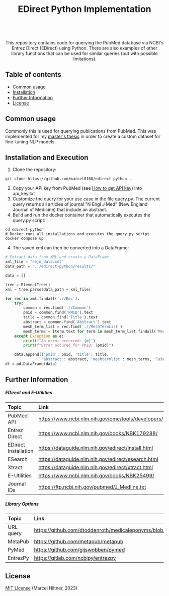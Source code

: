<h1 align="center">
  <br>
   <p>EDirect Python Implementation</p>
  <br>
</h1>
<p align="center">
This repository contains code for querying the PubMed database via NCBI's Entrez Direct (EDirect) using Python. There are also examples of other library functions that can be used for similar queries (but with possible limitations).
</p>

## Table of contents

* [Common usage](#common-usage)
* [Installation](#installation)
* [Further Information](#further-information)
* [License](#licence)

## Common usage
Commonly this is used for querying publications from PubMed. This was implemented for my [master's thesis](https://github.com/marcel8168/medtextclassifier) in order to create a custom dataset for fine-tuning NLP models.

## Installation and Execution
1. Clone the repository:
```shell
git clone https://github.com/marcel8168/edirect-python .
```
2. Copy your API key from PubMed (see [How to get API key](https://support.nlm.nih.gov/knowledgebase/article/KA-05317/en-us)) into api_key.txt
2. Customize the query for your use case in the file query.py. 
The current query returns all articles of journal "N Engl J Med" (New England Journal of Medicine) that include an abstract.
3. Build and run the docker container that automatically executes the query.py script:
```shell
cd edirect-python
# Docker runs all installations and executes the query.py script
docker compose up
```
4. The saved xml can then be converted into a DataFrame:
```python
# Extract data from XML and create a DataFrame
xml_file = "nejm_data.xml"
data_path = "../edirect-python/results/"

data = []

tree = ElementTree()
xml = tree.parse(data_path + xml_file)

for rec in xml.findall('.//Rec'):
    try: 
        common = rec.find('.//Common')
        pmid = common.find('PMID').text
        title = common.find('Title').text
        abstract = common.find('Abstract').text
        mesh_term_list = rec.find('.//MeshTermList')
        mesh_terms = [term.text for term in mesh_term_list.findall('MeshTerm')]
    except Exception as e:
        print(f"An error occurred: {e}")
        print(f"Error occured for PMID: {pmid}")

    data.append({'pmid': pmid, 'title': title,
                'abstract': abstract, 'meshtermlist': mesh_terms, 'label': 0})
df = pd.DataFrame(data)
```

## Further Information
##### EDirect and E-Utilities
|Topic|Link|
|:-----|:--------|
|PubMed API|https://www.ncbi.nlm.nih.gov/pmc/tools/developers/|
|Entrez Direct|https://www.ncbi.nlm.nih.gov/books/NBK179288/|
|EDirect Installation|https://dataguide.nlm.nih.gov/edirect/install.html|
|ESearch|https://dataguide.nlm.nih.gov/edirect/esearch.html|
|Xtract|https://dataguide.nlm.nih.gov/edirect/xtract.html|
|E-Utilities|https://www.ncbi.nlm.nih.gov/books/NBK25499/|
|Journal IDs|https://ftp.ncbi.nih.gov/pubmed/J_Medline.txt|
##### Library Options
|Topic|Link|
|:-----|:--------|
|URL query|https://github.com/dtoddenroth/medicaleponyms/blob/main/downloadabstracts/pubmedcache.py|
|MetaPub|https://github.com/metapub/metapub|
|PyMed|https://github.com/gijswobben/pymed|
|EntrezPy|https://gitlab.com/ncbipy/entrezpy|

## License

[MIT License](LICENSE) (Marcel Hiltner, 2023)
